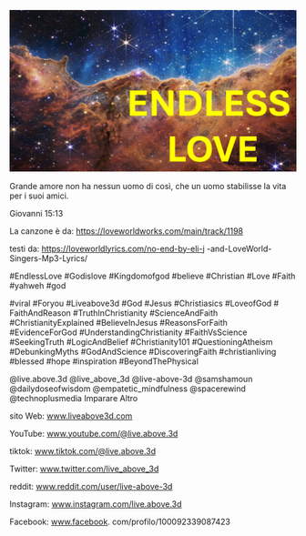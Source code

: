 ![Video cover image](../cover.jpeg "cover-photo")

Grande amore non ha nessun uomo di così, che un uomo stabilisse la vita per i suoi amici.

Giovanni 15:13

La canzone è da: https://loveworldworks.com/main/track/1198

testi da: https://loveworldlyrics.com/no-end-by-eli-j -and-LoveWorld-Singers-Mp3-Lyrics/


#EndlessLove #Godislove #Kingdomofgod #believe #Christian #Love #Faith #yahweh #god

#viral #Foryou #Liveabove3d #God #Jesus #Christiasics #LoveofGod # FaithAndReason #TruthInChristianity #ScienceAndFaith #ChristianityExplained #BelieveInJesus #ReasonsForFaith #EvidenceForGod #UnderstandingChristianity #FaithVsScience #SeekingTruth #LogicAndBelief #Christianity101 #QuestioningAtheism #DebunkingMyths #GodAndScience #DiscoveringFaith #christianliving #blessed #hope #inspiration #BeyondThePhysical

@live.above.3d @live_above_3d @live-above-3d @samshamoun @dailydoseofwisdom @empatetic_mindfulness @spacerewind @technoplusmedia Imparare Altro


sito Web: www.liveabove3d.com

YouTube: www.youtube.com/@live.above.3d

tiktok: www.tiktok.com/@live.above.3d

Twitter: www.twitter.com/live_above_3d

reddit: www.reddit.com/user/live-above-3d

Instagram: www.instagram.com/live.above.3d

Facebook: www.facebook. com/profilo/100092339087423
